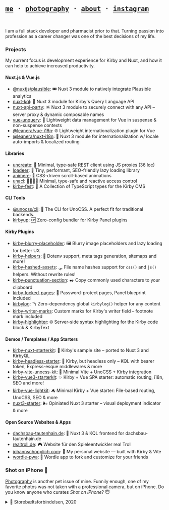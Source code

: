 [me]: https://johannschopplich.com
[photography]: https://johannschopplich.com/en/photography

<h2>
  <samp>
    <a href="https://johannschopplich.com">me</a> ·
    <a href="https://johannschopplich.com/en/photography">photography</a> ·
    <a href="https://johannschopplich.com/en/about">about</a> ·
    <a href="https://instagram.com/johannschopplich">instagram</a>
  </samp>
</h2>

<br>

I am a full stack developer and pharmacist prior to that. Turning passion into profession as a career changer was one of the best decisions of my life.

### Projects

My current focus is development experience for Kirby and Nuxt, and how it can help to achieve increased productivity.

#### Nuxt.js & Vue.js

- [@nuxtjs/plausible](https://github.com/nuxt-modules/plausible): 🎟️ Nuxt 3 module to natively integrate Plausible analytics
- [nuxt-kql](https://github.com/johannschopplich/nuxt-kql): 🫧 Nuxt 3 module for Kirby's Query Language API
- [nuxt-api-party](https://github.com/johannschopplich/nuxt-api-party): 🪅 Nuxt 3 module to securely connect with any API – server proxy & dynamic composable names
- [vue-unquery](https://github.com/johannschopplich/vue-unquery): 🪺 Lightweight data management for Vue in suspense & non-suspense contexts
- [@leanera/vue-i18n](https://github.com/leanera/vue-i18n): 🌐 Lightweight internationalization plugin for Vue
- [@leanera/nuxt-i18n](https://github.com/leanera/nuxt-i18n): 💬 Nuxt 3 module for internationalization w/ locale auto-imports & localized routing

#### Libraries

- [uncreate](https://github.com/johannschopplich/uncreate): 🚥 Minimal, type-safe REST client using JS proxies (36 loc)
- [loadeer](https://github.com/johannschopplich/loadeer): 🦌 Tiny, performant, SEO-friendly lazy loading library
- [animere](https://github.com/johannschopplich/animere): 🍃 CSS-driven scroll-based animations
- [unacl](https://github.com/johannschopplich/unacl): 🙅‍♀️🙆‍♂️ Minimal, type-safe and reactive access control
- [kirby-fest](https://github.com/johannschopplich/kirby-fest): 🎊 A Collection of TypeScript types for the Kirby CMS

#### CLI Tools

- [@unocss/cli](https://github.com/unocss/unocss/tree/main/packages/cli): 🎨 The CLI for UnoCSS. A perfect fit for traditional backends.
- [kirbyup](https://github.com/johannschopplich/kirbyup): 🆙 Zero-config bundler for Kirby Panel plugins

#### Kirby Plugins

- [kirby-blurry-placeholder](https://github.com/johannschopplich/kirby-blurry-placeholder): 🖼 Blurry image placeholders and lazy loading for better UX
- [kirby-helpers](https://github.com/johannschopplich/kirby-helpers): 🍬 Dotenv support, meta tags generation, sitemaps and more!
- [kirby-hashed-assets](https://github.com/johannschopplich/kirby-hashed-assets): 🛷 File name hashes support for `css()` and `js()` helpers. Without rewrite rules!
- [kirby-punctuation-section](https://github.com/johannschopplich/kirby-punctuation-section): ✒️ Copy commonly used characters to your clipboard
- [kirby-locked-pages](https://github.com/johannschopplich/kirby-locked-pages): 🔐 Password-protect pages, Panel blueprint included
- [kirbylog](https://github.com/johannschopplich/kirbylog): 🪃 Zero-dependency global `kirbylog()` helper for any content
- [kirby-writer-marks](https://github.com/johannschopplich/kirby-writer-marks): Custom marks for Kirby's writer field – footnote mark included
- [kirby-highlighter](https://github.com/johannschopplich/kirby-highlighter): 🌐 Server-side syntax highlighting for the Kirby code block & KirbyText

#### Demos / Templates / App Starters

- [kirby-nuxt-starterkit](https://github.com/johannschopplich/kirby-nuxt-starterkit): 💚 Kirby's sample site – ported to Nuxt 3 and KirbyQL
- [kirby-headless-starter](https://github.com/johannschopplich/kirby-headless-starter): 🦭 Kirby, but headless only – KQL with bearer token, Express-esque middlewares & more
- [kirby-vite-unocss-kit](https://github.com/johannschopplich/kirby-vite-unocss-kit): 🎨 Minimal Vite + UnoCSS + Kirby integration
- [kirby-vue3-starterkit](https://github.com/johannschopplich/kirby-vue3-starterkit): ✨ Kirby + Vue SPA starter: automatic routing, i18n, SEO and more!
- [kirby-vue-lightkit](https://github.com/johannschopplich/kirby-vue-lightkit): ⛺️ Minimal Kirby + Vue starter: File-based routing, UnoCSS, SEO & more
- [nuxt3-starter](https://github.com/johannschopplich/nuxt3-starter): 🌬 Opiniated Nuxt 3 starter – visual deployment indicator & more

#### Open Source Websites & Apps

- [dachsbau-tautenhain.de](https://github.com/johannschopplich/dachsbau-frontend): 🦡 Nuxt 3 & KQL frontend for dachsbau-tautenhain.de
- [realtroll.de](https://github.com/johannschopplich/realtroll.de): 🎮 Website für den Spieleentwickler real Troll
- [johannschopplich.com](https://github.com/johannschopplich/johannschopplich.com): 🍂 My personal website — built with Kirby & Vite
- [wordle-pwa](https://github.com/johannschopplich/wordle-pwa): 🦊 Wordle app to fork and customize for your friends

### Shot on iPhone 

[Photography][photography] is another pet issue of mine. Funnily enough, one of my favorite photos was not taken with a professional camera, but on iPhone. Do you know anyone who curates _Shot on iPhone_? 😇

<details>
  <summary>🌁 Storebæltsforbindelsen, 2020</summary>

  <br>
  <img src="https://raw.githubusercontent.com/johannschopplich/johannschopplich/main/.github/johann-schopplich-great-belt-bridge-2020.jpg" width="50%">

</details>
